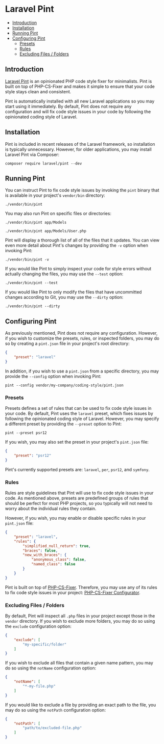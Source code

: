 # Laravel Pint

- [Introduction](#introduction)
- [Installation](#installation)
- [Running Pint](#running-pint)
- [Configuring Pint](#configuring-pint)
    - [Presets](#presets)
    - [Rules](#rules)
    - [Excluding Files / Folders](#excluding-files-or-folders)

<a name="introduction"></a>

## Introduction

[Laravel Pint](https://github.com/laravel/pint) is an opinionated PHP code style
fixer for minimalists. Pint is built on top of PHP-CS-Fixer and makes it simple
to ensure that your code style stays clean and consistent.

Pint is automatically installed with all new Laravel applications so you may
start using it immediately. By default, Pint does not require any configuration
and will fix code style issues in your code by following the opinionated coding
style of Laravel.

<a name="installation"></a>

## Installation

Pint is included in recent releases of the Laravel framework, so installation is
typically unnecessary. However, for older applications, you may install Laravel
Pint via Composer:

```shell
composer require laravel/pint --dev
```

<a name="running-pint"></a>

## Running Pint

You can instruct Pint to fix code style issues by invoking the `pint` binary
that is available in your project's `vendor/bin` directory:

```shell
./vendor/bin/pint
```

You may also run Pint on specific files or directories:

```shell
./vendor/bin/pint app/Models

./vendor/bin/pint app/Models/User.php
```

Pint will display a thorough list of all of the files that it updates. You can
view even more detail about Pint's changes by providing the `-v` option when
invoking Pint:

```shell
./vendor/bin/pint -v
```

If you would like Pint to simply inspect your code for style errors without
actually changing the files, you may use the `--test` option:

```shell
./vendor/bin/pint --test
```

If you would like Pint to only modify the files that have uncommitted changes
according to Git, you may use the `--dirty` option:

```shell
./vendor/bin/pint --dirty
```

<a name="configuring-pint"></a>

## Configuring Pint

As previously mentioned, Pint does not require any configuration. However, if
you wish to customize the presets, rules, or inspected folders, you may do so by
creating a `pint.json` file in your project's root directory:

```json
{
    "preset": "laravel"
}
```

In addition, if you wish to use a `pint.json` from a specific directory, you may
provide the `--config` option when invoking Pint:

```shell
pint --config vendor/my-company/coding-style/pint.json
```

<a name="presets"></a>

### Presets

Presets defines a set of rules that can be used to fix code style issues in your
code. By default, Pint uses the `laravel` preset, which fixes issues by
following the opinionated coding style of Laravel. However, you may specify a
different preset by providing the `--preset` option to Pint:

```shell
pint --preset psr12
```

If you wish, you may also set the preset in your project's `pint.json` file:

```json
{
    "preset": "psr12"
}
```

Pint's currently supported presets are: `laravel`, `per`, `psr12`,
and `symfony`.

<a name="rules"></a>

### Rules

Rules are style guidelines that Pint will use to fix code style issues in your
code. As mentioned above, presets are predefined groups of rules that should be
perfect for most PHP projects, so you typically will not need to worry about the
individual rules they contain.

However, if you wish, you may enable or disable specific rules in
your `pint.json` file:

```json
{
    "preset": "laravel",
    "rules": {
        "simplified_null_return": true,
        "braces": false,
        "new_with_braces": {
            "anonymous_class": false,
            "named_class": false
        }
    }
}
```

Pint is built on top
of [PHP-CS-Fixer](https://github.com/FriendsOfPHP/PHP-CS-Fixer). Therefore, you
may use any of its rules to fix code style issues in your
project: [PHP-CS-Fixer Configurator](https://mlocati.github.io/php-cs-fixer-configurator).

<a name="excluding-files-or-folders"></a>

### Excluding Files / Folders

By default, Pint will inspect all `.php` files in your project except those in
the `vendor` directory. If you wish to exclude more folders, you may do so using
the `exclude` configuration option:

```json
{
    "exclude": [
        "my-specific/folder"
    ]
}
```

If you wish to exclude all files that contain a given name pattern, you may do
so using the `notName` configuration option:

```json
{
    "notName": [
        "*-my-file.php"
    ]
}
```

If you would like to exclude a file by providing an exact path to the file, you
may do so using the `notPath` configuration option:

```json
{
    "notPath": [
        "path/to/excluded-file.php"
    ]
}
```
